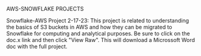 AWS-SNOWFLAKE PROJECTS

Snowflake-AWS Project 2-17-23: This project is related to understanding the basics of S3 buckets in AWS and how they can be migrated to Snowflake for computing and 
analytical purposes. Be sure to click on the doc.x link and then click "View Raw". This will download a Microssoft Word doc with the full project. 
